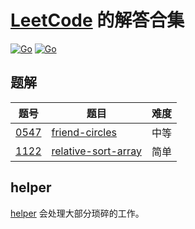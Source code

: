 # [LeetCode](https://leetcode.com) 的解答合集

 [![Go](https://img.shields.io/badge/by-lee-blue)](https://github.com/ConserveLee/leetcode_solution)
 [![Go](https://img.shields.io/badge/Go-1.13-blue.svg)](https://golang.google.cn)


## 题解

|题号|题目|难度|
| ---- | ---- | ---- |
|[0547](https://leetcode-cn.com/problems/friend-circles/)|[friend-circles](/solution/go/0547-2/friend-circles.go)|中等|
|[1122](https://leetcode-cn.com/problems/relative-sort-array/)|[relative-sort-array](/solution/go/1122-1/relative-sort-array.go)|简单|


## helper

[helper](./Helper) 会处理大部分琐碎的工作。